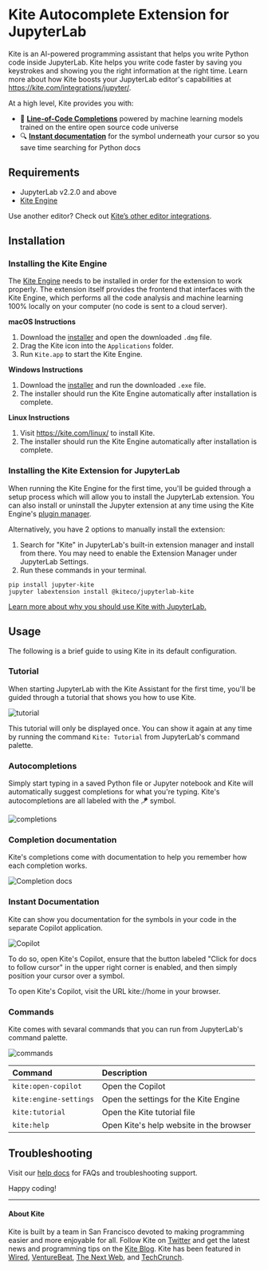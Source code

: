 # Kite Autocomplete Extension for JupyterLab

Kite is an AI-powered programming assistant that helps you write Python code inside JupyterLab. Kite helps you write code faster by saving you keystrokes and showing you the right information at the right time. Learn more about how Kite boosts your JupyterLab editor's capabilities at https://kite.com/integrations/jupyter/. 

At a high level, Kite provides you with:
* 🧠 __[Line-of-Code Completions](https://kite.com/blog/product/launching-line-of-code-completions-going-cloudless-and-17-million-in-funding/)__ powered by machine learning models trained on the entire open source code universe
* 🔍 __[Instant documentation](https://kite.com/copilot/)__ for the symbol underneath your cursor so you save time searching for Python docs


## Requirements

* JupyterLab v2.2.0 and above
* [Kite Engine](https://kite.com/)

Use another editor? Check out [Kite’s other editor integrations](https://kite.com/integrations/).

## Installation

### Installing the Kite Engine

The [Kite Engine](https://kite.com/) needs to be installed in order for the extension to work properly. The extension itself provides the frontend that interfaces with the Kite Engine, which performs all the code analysis and machine learning 100% locally on your computer (no code is sent to a cloud server).

__macOS Instructions__
1. Download the [installer](https://kite.com/download) and open the downloaded `.dmg` file.
2. Drag the Kite icon into the `Applications` folder.
3. Run `Kite.app` to start the Kite Engine.

__Windows Instructions__
1. Download the [installer](https://kite.com/download) and run the downloaded `.exe` file.
2. The installer should run the Kite Engine automatically after installation is complete.

__Linux Instructions__
1. Visit https://kite.com/linux/ to install Kite.
2. The installer should run the Kite Engine automatically after installation is complete.


### Installing the Kite Extension for JupyterLab

When running the Kite Engine for the first time, you'll be guided through a setup process which will allow you to install the JupyterLab extension. You can also install or uninstall the Jupyter extension at any time using the Kite Engine's [plugin manager](https://help.kite.com/article/62-managing-editor-plugins).

Alternatively, you have 2 options to manually install the extension:
1. Search for "Kite" in JupyterLab's built-in extension manager and install from there. You may need to enable the Extension Manager under JupyterLab Settings.
2. Run these commands in your terminal.
```
pip install jupyter-kite
jupyter labextension install @kiteco/jupyterlab-kite
```

[Learn more about why you should use Kite with JupyterLab.](https://kite.com/integrations/jupyter/)


## Usage

The following is a brief guide to using Kite in its default configuration.

### Tutorial

When starting JupyterLab with the Kite Assistant for the first time, you'll be guided through a tutorial that shows you how to use Kite.

![tutorial](https://www.dropbox.com/s/ne0iigy5317bk8c/tutorial_file.png?raw=1)

This tutorial will only be displayed once. You can show it again at any time by running the command `Kite: Tutorial` from JupyterLab's command palette.

### Autocompletions

Simply start typing in a saved Python file or Jupyter notebook and Kite will automatically suggest completions for what you're typing. Kite's autocompletions are all labeled with the 🪁 symbol.

![completions](https://www.dropbox.com/s/iiondsnu3hoqg4p/import%20statement.png?raw=1)


### Completion documentation

Kite's completions come with documentation to help you remember how each completion works.

![Completion docs](https://www.dropbox.com/s/jrvudfklld2ceeq/completion_docs.png?raw=1)


### Instant Documentation

Kite can show you documentation for the symbols in your code in the separate Copilot application. 

![Copilot](https://www.dropbox.com/s/tk4b7pkfotge1go/copilot_small.png?raw=1)

To do so, open Kite's Copilot, ensure that the button labeled "Click for docs to follow cursor" in the upper right corner is enabled, and then simply position your cursor over a symbol.

To open Kite's Copilot, visit the URL kite://home in your browser.


### Commands

Kite comes with sevaral commands that you can run from JupyterLab's command palette.

![commands](https://github.com/kiteco/atom-plugin/blob/master/docs/images/commands.png?raw=true)

|Command|Description|
|:---|:---|
|`kite:open-copilot`|Open the Copilot|
|`kite:engine-settings`|Open the settings for the Kite Engine|
|`kite:tutorial`|Open the Kite tutorial file|
|`kite:help`|Open Kite's help website in the browser|


## Troubleshooting

Visit our [help docs](https://help.kite.com) for FAQs and troubleshooting support.

Happy coding!


---

#### About Kite 

Kite is built by a team in San Francisco devoted to making programming easier and more enjoyable for all. Follow Kite on
[Twitter](https://twitter.com/kitehq) and get the latest news and programming tips on the
[Kite Blog](https://kite.com/blog).
Kite has been featured in [Wired](https://www.wired.com/2016/04/kites-coding-asssitant-spots-errors-finds-better-open-source/), 
[VentureBeat](https://venturebeat.com/2019/01/28/kite-raises-17-million-for-its-ai-powered-developer-environment/), 
[The Next Web](https://thenextweb.com/dd/2016/04/14/kite-plugin/), and 
[TechCrunch](https://techcrunch.com/2019/01/28/kite-raises-17m-for-its-ai-driven-code-completion-tool/). 
